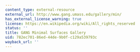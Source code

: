 ```yaml
---
content_type: external-resource
external_url: http://www.gang.umass.edu/gallery/min/
has_external_license_warning: true
license: https://en.wikipedia.org/wiki/All_rights_reserved
status: ''
title: GANG Minimal Surfaces Gallery
uid: 782ec701-86ed-44de-9b0f-c129a539793c
wayback_url: ''
---
```

